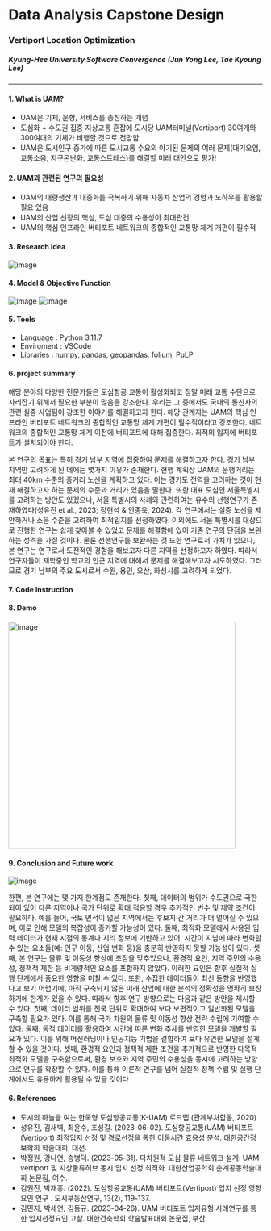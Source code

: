 # Data Analysis Capstone Design


### Vertiport Location Optimization
##### Kyung-Hee University Software Convergence (Jun Yong Lee, Tae Kyoung Lee)
------------------------------------------------------------------------------
#### 1. What is UAM?
- UAM은 기체, 운항, 서비스를 총칭하는 개념
- 도심화 + 수도권 집중 지상교통 혼잡에 도시당 UAM터미널(Vertiport) 30여개와 300여대의 기체가 비행할 것으로 전망함
- UAM은 도시인구 증가에 따른 도시교통 수요의 야기된 문제의 여러 문제(대기오염, 교통소음, 지구온난화, 교통스트레스)를 해결할 미래 대안으로 평가!

#### 2. UAM과 관련된 연구의 필요성
- UAM의 대량생산과 대중화를 극복하기 위해 자동차 산업의 경험과 노하우를 활용할 필요 있음
- UAM의 산업 선장의 핵심, 도심 대중의 수용성이 최대관건
- UAM의 핵심 인프라인 버티포트 네트워크의 종합적인 교통망 체계 개편이 필수적

#### 3. Research Idea
![image](https://github.com/user-attachments/assets/79e69214-8971-4088-9471-6dcabaeb0a1e)

#### 4. Model & Objective Function
![image](https://github.com/user-attachments/assets/182d6d62-3574-4390-b966-488b09086b1c)
![image](https://github.com/user-attachments/assets/76728de8-3937-40a3-a16e-563a6322c569)

#### 5. Tools
- Language : Python 3.11.7
- Enviroment : VSCode
- Libraries : numpy, pandas, geopandas, folium, PuLP

#### 6. project summary

해당 분야의 다양한 전문가들은 도심항공 교통이 활성화되고 정말 미래 교통 수단으로 자리잡기 위해서 필요한 부분이 많음을 강조한다. 우리는 그 중에서도 국내의 통신사의 관련 실증 사업팀이 강조한 이야기를 해결하고자 한다. 해당 관계자는 UAM의 핵심 인프라인 버티포트 네트워크의 종합적인 교통망 체계 개편이 필수적이라고 강조한다. 네트워크의 종합적인 교통망 체계 이전에 버티포트에 대해 집중한다. 최적의 입지에 버티포트가 설치되어야 한다. 

본 연구의 목표는 특히 경기 남부 지역에 집중하여 문제를 해결하고자 한다. 경기 남부 지역만 고려하게 된 데에는 몇가지 이유가 존재한다. 현행 계획상 UAM의 운행거리는 최대 40km 수준의 중거리 노선을 계획하고 있다. 이는 경기도 전역을 고려하는 것이 현재 해결하고자 하는 문제의 수준과 거리가 있음을 말한다. 또한 대표 도심인 서울특별시를 고려하는 방안도 있겠으나, 서울 특별시의 사례와 관련하여는 유수의 선행연구가 존재하였다(성유진 et al., 2023; 정현석 & 안종욱, 2024). 각 연구에서는 실증 노선을 제안하거나 소음 수준을 고려하여 최적입지를 선정하였다. 이외에도 서울 특별시를 대상으로 진행한 연구는 쉽게 찾아볼 수 있었고 문제를 해결함에 있어 기존 연구의 단점을 보완하는 성격을 가질 것이다. 물론 선행연구를 보완하는 것 또한 연구로서 가치가 있으나, 본 연구는 연구로서 도전적인 경험을 해보고자 다른 지역을 선정하고자 하였다. 따라서 연구자들이 재학중인 학교의 인근 지역에 대해서 문제를 해결해보고자 시도하였다. 그러므로 경기 남부의 주요 도시로서 수원, 용인, 오산, 화성시를 고려하게 되었다. 


#### 7. Code Instruction



#### 8. Demo

<img width="450" alt="image" src="https://github.com/user-attachments/assets/fe901b1d-2bee-4ddc-932b-fc7fce2bc15a">


#### 9. Conclusion and Future work

![image](https://github.com/user-attachments/assets/e620377b-e48b-4bf6-838f-03660d88251c)

한편, 본 연구에는 몇 가지 한계점도 존재한다. 첫째, 데이터의 범위가 수도권으로 국한되어 있어 다른 지역이나 국가 단위로 확대 적용할 경우 추가적인 변수 및 제약 조건이 필요하다. 예를 들어, 국토 면적이 넓은 지역에서는 후보지 간 거리가 더 멀어질 수 있으며, 이로 인해 모델의 복잡성이 증가할 가능성이 있다. 둘째, 최적화 모델에서 사용된 입력 데이터가 현재 시점의 통계나 지리 정보에 기반하고 있어, 시간이 지남에 따라 변화할 수 있는 요소들(예: 인구 이동, 산업 변화 등)을 충분히 반영하지 못할 가능성이 있다. 셋째, 본 연구는 물류 및 이동성 향상에 초점을 맞추었으나, 환경적 요인, 지역 주민의 수용성, 정책적 제한 등 비계량적인 요소를 포함하지 않았다. 이러한 요인은 향후 실질적 실행 단계에서 중요한 영향을 미칠 수 있다. 또한, 수집한 데이터들이 최신 동향을 반영했다고 보기 어렵기에, 아직 구축되지 않은 미래 산업에 대한 분석의 정확성을 명확히 보장하기에 한계가 있을 수 있다.
따라서 향후 연구 방향으로는 다음과 같은 방안을 제시할 수 있다. 첫째, 데이터 범위를 전국 단위로 확대하여 보다 보편적이고 일반화된 모델을 구축할 필요가 있다. 이를 통해 국가 차원의 물류 및 이동성 향상 전략 수립에 기여할 수 있다. 둘째, 동적 데이터를 활용하여 시간에 따른 변화 추세를 반영한 모델을 개발할 필요가 있다. 이를 위해 머신러닝이나 인공지능 기법을 결합하여 보다 유연한 모델을 설계할 수 있을 것이다. 셋째, 환경적 요인과 정책적 제한 조건을 추가적으로 반영한 다목적 최적화 모델을 구축함으로써, 환경 보호와 지역 주민의 수용성을 동시에 고려하는 방향으로 연구를 확장할 수 있다. 이를 통해 이론적 연구를 넘어 실질적 정책 수립 및 실행 단계에서도 유용하게 활용될 수 있을 것이다



#### 6. References
- 도시의 하늘을 여는 한국형 도심항공교통(K-UAM) 로드맵 (관계부처합동, 2020)
- 성유진, 김새벽, 최윤수, 조성길. (2023-06-02). 도심항공교통(UAM) 버티포트(Vertiport) 최적입지 선정 및 경로선정을 통한 이동시간 효용성 분석. 대한공간정보학회 학술대회, 대전.
- 박정원, 강나연, 송병덕. (2023-05-31). 다차원적 도심 물류 네트워크 설계: UAM vertiport 및 지상물류허브 동시 입지 선정 최적화. 대한산업공학회 춘계공동학술대회 논문집, 여수.
- 김원진, 박재홍. (2022). 도심항공교통(UAM) 버티포트(Vertiport) 입지 선정 영향요인 연구 . 도시부동산연구, 13(2), 119-137.
- 김민지, 박세연, 김동규. (2023-04-26). UAM 버티포트 입지유형 사례연구를 통한 입지선정요인 고찰. 대한건축학회 학술발표대회 논문집, 부산.
